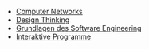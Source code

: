 - [Computer Networks](Computer-Networks)
- [Design Thinking](Design-Thinking)
- [Grundlagen des Software Engineering](GSE1)
- [Interaktive Programme](Interaktive-Programme)
